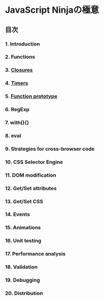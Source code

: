 # JavaScript Ninjaの極意

## 目次

### 1. Introduction
### 2. Functions
### 3. [Closures](03/)
### 4. [Timers](04/)
### 5. [Function prototype](05/)
### 6. RegExp
### 7. with(){}
### 8. eval
### 9. Strategies for cross-browser code
### 10. CSS Selector Engine
### 11. DOM modification
### 12. Get/Set attributes
### 13. Get/Set CSS
### 14. Events
### 15. Animations
### 16. Unit testing
### 17. Performance analysis
### 18. Validation
### 19. Debugging
### 20. Distribution

